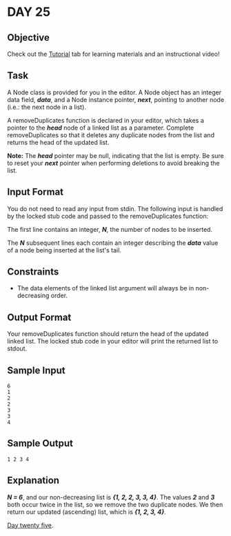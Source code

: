 # DAY 25
## Objective
Check out the [Tutorial](https://www.hackerrank.com/challenges/30-linked-list-deletion/tutorial) tab for learning 
materials and an instructional video!

## Task
A Node class is provided for you in the editor. A Node object has an integer data field, _**data**_, and a Node instance
pointer, _**next**_, pointing to another node (i.e.: the next node in a list).

A removeDuplicates function is declared in your editor, which takes a pointer to the _**head**_ node of a linked list as 
a parameter. Complete removeDuplicates so that it deletes any duplicate nodes from the list and returns the head of the 
updated list.

**Note:** The _**head**_ pointer may be null, indicating that the list is empty. Be sure to reset your _**next**_ 
pointer when performing deletions to avoid breaking the list.

## Input Format

You do not need to read any input from stdin. The following input is handled by the locked stub code and passed to the 
removeDuplicates function:

The first line contains an integer, _**N**_, the number of nodes to be inserted.

The _**N**_ subsequent lines each contain an integer describing the _**data**_ value of a node being inserted at the 
list's tail.

## Constraints
- The data elements of the linked list argument will always be in non-decreasing order.

## Output Format
Your removeDuplicates function should return the head of the updated linked list. The locked stub code in your editor 
will print the returned list to stdout.

## Sample Input
````
6
1
2
2
3
3
4
````

## Sample Output
````
1 2 3 4 
````
## Explanation
_**N = 6**_, and our non-decreasing list is _**{1, 2, 2, 3, 3, 4}**_. The values _**2**_ and _**3**_ both occur twice in
the list, so we remove the two duplicate nodes. We then return our updated (ascending) list, which is 
_**{1, 2, 3, 4}**_.

[Day twenty five](https://www.hackerrank.com/challenges/30-linked-list-deletion/problem?isFullScreen=true).
